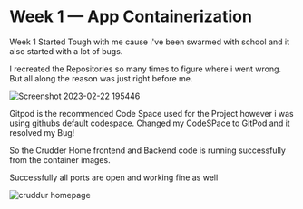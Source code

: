 # Week 1 — App Containerization

Week 1 Started Tough with me cause i've been swarmed with school and 
it also started with a lot of bugs. 

I recreated the Repositories so many times to figure where i went wrong. 
But all along the reason was just right before me. 

![Screenshot 2023-02-22 195446](https://user-images.githubusercontent.com/31855784/220795647-ebe2114a-a23f-49ba-b805-0ca11008c45a.png)

Gitpod is the recommended Code Space used for the Project however i was using githubs default codespace.
Changed my CodeSPace to GitPod and it resolved my Bug!

So the Crudder Home frontend and Backend code is running successfully 
from the container images.

Successfully all ports are open and working fine as well

![cruddur homepage](https://user-images.githubusercontent.com/31855784/220991810-2e395d5c-f138-4fce-b783-a6a539be1e8b.png)
